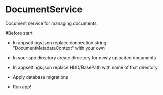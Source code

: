 # DocumentService
Document service for managing documents.

#Before start
- In appsettings.json replace connection string "DocumentMetadataContext" with your own
- In your app directory create directory for newly uploaded documents
- In appsettings.json replace HDD/BasePath with name of that directory
- Apply database migrations

- Run app!
